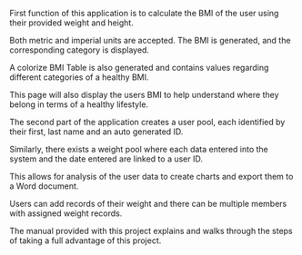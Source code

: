 First function of this application is to calculate the BMI of the user using their provided weight and height. 

Both metric and imperial units are accepted. The BMI is generated, and the corresponding category is displayed. 

A colorize BMI Table is also generated and contains values regarding different categories of a healthy BMI. 

This page will also display the users BMI to help understand where they belong in terms of a healthy lifestyle. 

The second part of the application creates a user pool, each identified by their first, last name and an auto generated ID. 

Similarly, there exists a weight pool where each data entered into the system and the date entered are linked to a user ID. 

This allows for analysis of the user data to create charts and export them to a Word document. 

Users can add records of their weight and there can be multiple members with assigned weight records.

The manual provided with this project explains and walks through the steps of taking a full advantage of this project.
